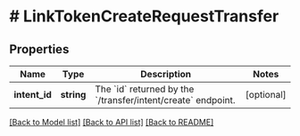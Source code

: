 # # LinkTokenCreateRequestTransfer

## Properties

Name | Type | Description | Notes
------------ | ------------- | ------------- | -------------
**intent_id** | **string** | The &#x60;id&#x60; returned by the &#x60;/transfer/intent/create&#x60; endpoint. | [optional]

[[Back to Model list]](../../README.md#models) [[Back to API list]](../../README.md#endpoints) [[Back to README]](../../README.md)
